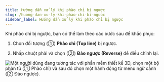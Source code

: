 ```yaml
---
title: Hướng dẫn xử lý khi phào chỉ bị ngược
slug: /huong-dan-xu-ly-khi-phao-chi-bi-nguoc
sidebar_label: Hướng dẫn xử lý khi phào chỉ bị ngược
---
```


Khi phào chỉ bị ngược, bạn có thể làm theo các bước sau để khắc phục:

1. Chọn đối tượng (①) **Phào chỉ (Top line)** bị ngược.

2. Nhấp chuột phải và chọn (②) **Đảo ngược (Reverse)** để điều chỉnh lại.

![Một người dùng đang tương tác với phần mềm thiết kế 3D, chọn một bộ phận tủ (① Phào chỉ) và sau đó chọn một hành động từ menu ngữ cảnh (② Đảo ngược).](https://storage.googleapis.com/jegavn_kb/image_jegavn/538.1.jpg)